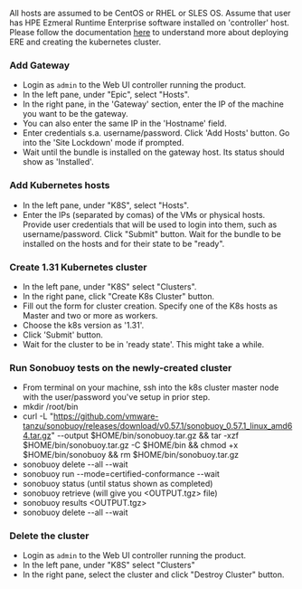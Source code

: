 All hosts are assumed to be CentOS or RHEL or SLES OS.
Assume that user has HPE Ezmeral Runtime Enterprise software installed on 'controller' host.
Please follow the documentation [here](https://docs.ezmeral.hpe.com/runtime-enterprise/56/) to understand more about deploying ERE and creating the kubernetes cluster.

### Add Gateway 
- Login as `admin` to the Web UI controller running the product.
- In the left pane, under "Epic", select "Hosts".
- In the right pane, in the 'Gateway' section, enter the IP of the machine you want to be the gateway.
- You can also enter the same IP in the 'Hostname' field.
- Enter credentials s.a. username/password. Click 'Add Hosts' button. Go into the 'Site Lockdown' mode if prompted.
- Wait until the bundle is installed on the gateway host. Its status should show as 'Installed'. 

### Add Kubernetes hosts
- In the left pane, under "K8S", select "Hosts".
- Enter the IPs (separated by comas) of the VMs or physical hosts. Provide user credentials that will be used to login into them, such as username/password. Click "Submit" button. Wait for the bundle to be installed on the hosts and for their state to be "ready".

### Create 1.31 Kubernetes cluster
- In the left pane, under "K8S" select "Clusters". 
- In the right pane, click "Create K8s Cluster" button.
- Fill out the form for cluster creation. Specify one of the K8s hosts as Master and two or more as workers.
- Choose the k8s version as '1.31'.
- Click 'Submit' button.
- Wait for the cluster to be in 'ready state'. This might take a while.

### Run Sonobuoy tests on the newly-created cluster
- From terminal on your machine, ssh into the k8s cluster master node with the user/password you've setup in prior step.
- mkdir /root/bin
- curl -L "https://github.com/vmware-tanzu/sonobuoy/releases/download/v0.57.1/sonobuoy_0.57.1_linux_amd64.tar.gz" --output $HOME/bin/sonobuoy.tar.gz && tar -xzf $HOME/bin/sonobuoy.tar.gz -C $HOME/bin && chmod +x $HOME/bin/sonobuoy && rm $HOME/bin/sonobuoy.tar.gz
- sonobuoy delete --all --wait
- sonobuoy run --mode=certified-conformance --wait
- sonobuoy status (until status shown as completed)
- sonobuoy retrieve (will give you <OUTPUT.tgz> file)
- sonobuoy results <OUTPUT.tgz>
- sonobuoy delete --all --wait

### Delete the cluster
- Login as `admin` to the Web UI controller running the product.
- In the left pane, under "K8S" select "Clusters"
- In the right pane, select the cluster and click "Destroy Cluster" button.